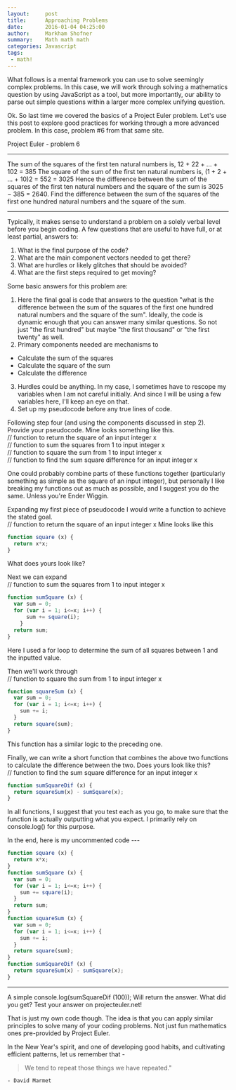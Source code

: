 ```yaml
---
layout:     post
title:      Approaching Problems
date:       2016-01-04 04:25:00
author:     Markham Shofner
summary:    Math math math
categories: Javascript
tags:
 - math!
---
```


What follows is a mental framework you can use to solve seemingly complex problems. In this case, we will work through solving a mathematics question by using JavaScript as a tool, but more importantly, our ability to parse out simple questions within a larger more complex unifying question.

Ok. So last time we covered the basics of a Project Euler problem. Let's use this post to explore good practices for working through a more advanced problem. In this case, problem #6 from that same site.

Project Euler - problem 6

***
The sum of the squares of the first ten natural numbers is,
12 + 22 + ... + 102 = 385
The square of the sum of the first ten natural numbers is,
(1 + 2 + ... + 10)2 = 552 = 3025
Hence the difference between the sum of the squares of the first ten natural numbers and the square of the sum is 3025 − 385 = 2640.
Find the difference between the sum of the squares of the first one hundred natural numbers and the square of the sum.
***

Typically, it makes sense to understand a problem on a solely verbal level before you begin coding. A few questions that are useful to have full, or at least partial, answers to:

1. What is the final purpose of the code?
2. What are the main component vectors needed to get there?
3. What are hurdles or likely glitches that should be avoided?
4. What are the first steps required to get moving?

Some basic answers for this problem are:

1. Here the final goal is code that answers to the question "what is the difference between the sum of the squares of the first one hundred natural numbers and the square of the sum". Ideally, the code is dynamic enough that you can answer many similar questions. So not just "the first hundred" but maybe "the first thousand" or "the first twenty" as well.
2. Primary components needed are mechanisms to
  - Calculate the sum of the squares
  - Calculate the square of the sum
  - Calculate the difference
3. Hurdles could be anything. In my case, I sometimes have to rescope my variables when I am not careful initially. And since I will be using a few variables here, I'll keep an eye on that.
4. Set up my pseudocode before any true lines of code.

Following step four (and using the components discussed in step 2). Provide your pseudocode. Mine looks something like this.  
// function to return the square of an input integer x  
// function to sum the squares from 1 to input integer x  
// function to square the sum from 1 to input integer x  
// function to find the sum square difference for an input integer x

One could probably combine parts of these functions together (particularly something as simple as the square of an input integer), but personally I like breaking my functions out as much as possible, and I suggest you do the same. Unless you're Ender Wiggin.

Expanding my first piece of pseudocode I would write a function to achieve the stated goal.  
// function to return the square of an input integer x
Mine looks like this

```javascript
function square (x) {
  return x*x;
}
```
What does yours look like?

Next we can expand  
// function to sum the squares from 1 to input integer x

```javascript
function sumSquare (x) {
  var sum = 0;
  for (var i = 1; i<=x; i++) {
      sum += square(i);
    }
  return sum;
}
```
Here I used a for loop to determine the sum of all squares between 1 and the inputted value.

Then we'll work through  
// function to square the sum from 1 to input integer x

```js
function squareSum (x) {
  var sum = 0;
  for (var i = 1; i<=x; i++) {
    sum += i;
  }
  return square(sum);
}
```
This function has a similar logic to the preceding one.

Finally, we can write a short function that combines the above two functions to calculate the difference between the two. Does yours look like this?  
// function to find the sum square difference for an input integer x

```js
function sumSquareDif (x) {
  return squareSum(x) - sumSquare(x);
}
```

In all functions, I suggest that you test each as you go, to make sure that the function is actually outputting what you expect. I primarily rely on console.log() for this purpose.

In the end, here is my uncommented code ---

```js
function square (x) {
  return x*x;
}
function sumSquare (x) {
  var sum = 0;
  for (var i = 1; i<=x; i++) {
    sum += square(i);
  }
  return sum;
}
function squareSum (x) {
  var sum = 0;
  for (var i = 1; i<=x; i++) {
    sum += i;
  }
  return square(sum);
}
function sumSquareDif (x) {
  return squareSum(x) - sumSquare(x);
}
```
---
A simple
console.log(sumSquareDif (100));
Will return the answer. What did you get? Test your answer on projecteuler.net!

That is just my own code though. The idea is that you can apply similar principles to solve many of your coding problems. Not just fun mathematics ones pre-provided by Project Euler.

In the New Year's spirit, and one of developing good habits, and cultivating efficient patterns, let us remember that -

> We tend to repeat those things we have repeated."

	- David Marmet

